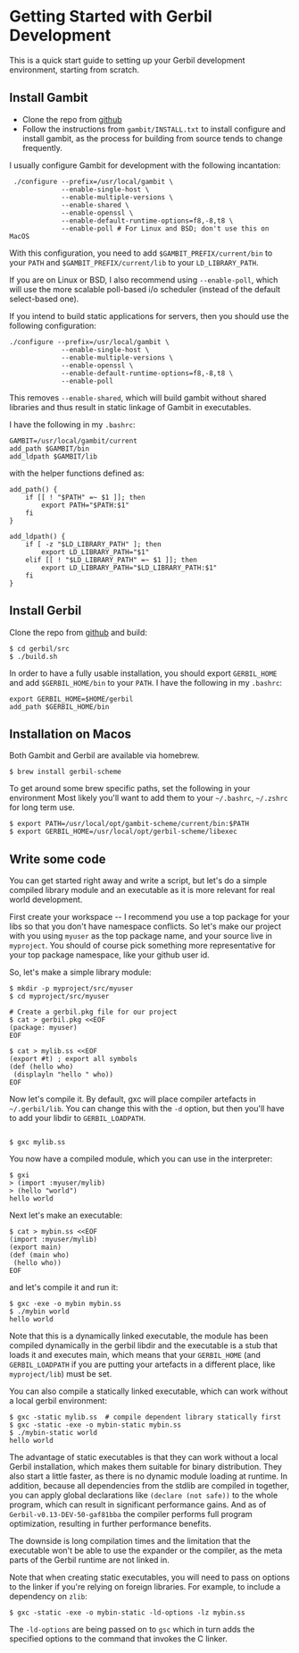 # Getting Started with Gerbil Development

This is a quick start guide to setting up your Gerbil development environment, starting from scratch.

## Install Gambit
* Clone the repo from [github](https://github.com/gambit/gambit)
* Follow the instructions from `gambit/INSTALL.txt` to install configure and install gambit, as the process for building from source tends to change frequently.

I usually configure Gambit for development with the following incantation:
```
 ./configure --prefix=/usr/local/gambit \
             --enable-single-host \
             --enable-multiple-versions \
             --enable-shared \
             --enable-openssl \
             --enable-default-runtime-options=f8,-8,t8 \
             --enable-poll # For Linux and BSD; don't use this on MacOS
```

With this configuration, you need to add `$GAMBIT_PREFIX/current/bin` to your `PATH` and `$GAMBIT_PREFIX/current/lib` to your `LD_LIBRARY_PATH`.

If you are on Linux or BSD, I also recommend using `--enable-poll`, which will use the more
scalable poll-based i/o scheduler (instead of the default select-based one).

If you intend to build static applications for servers, then you should use the following
configuration:
```
./configure --prefix=/usr/local/gambit \
             --enable-single-host \
             --enable-multiple-versions \
             --enable-openssl \
             --enable-default-runtime-options=f8,-8,t8 \
             --enable-poll

```
This removes `--enable-shared`, which will build gambit without shared libraries and thus result in static linkage of Gambit in executables.

I have the following in my `.bashrc`:
```
GAMBIT=/usr/local/gambit/current
add_path $GAMBIT/bin
add_ldpath $GAMBIT/lib
```

with the helper functions defined as:
```
add_path() {
    if [[ ! "$PATH" =~ $1 ]]; then
        export PATH="$PATH:$1"
    fi
}

add_ldpath() {
    if [ -z "$LD_LIBRARY_PATH" ]; then
        export LD_LIBRARY_PATH="$1"
    elif [[ ! "$LD_LIBRARY_PATH" =~ $1 ]]; then
        export LD_LIBRARY_PATH="$LD_LIBRARY_PATH:$1"
    fi
}

```

## Install Gerbil
Clone the repo from [github](https://github.com/vyzo/gerbil) and build:
```
$ cd gerbil/src
$ ./build.sh
```

In order to have a fully usable installation, you should export `GERBIL_HOME` and add `$GERBIL_HOME/bin` to your `PATH`. I have the following in my `.bashrc`:
```
export GERBIL_HOME=$HOME/gerbil
add_path $GERBIL_HOME/bin
```

## Installation on Macos
Both Gambit and Gerbil are available via homebrew.
```
$ brew install gerbil-scheme
```

To get around some brew specific paths, set the following in your environment
Most likely you'll want to add them to your `~/.bashrc`, `~/.zshrc` for long term use.
```
$ export PATH=/usr/local/opt/gambit-scheme/current/bin:$PATH
$ export GERBIL_HOME=/usr/local/opt/gerbil-scheme/libexec
```

## Write some code
You can get started right away and write a script, but let's do a simple
compiled library module and an executable as it is more relevant for real
world development.

First create your workspace -- I recommend you use a top package for your libs
so that you don't have namespace conflicts.
So let's make our project with you using `myuser` as the top package name, and
your source live in `myproject`. You should of course pick something more
representative  for your top package namespace, like your github user id.

So, let's make a simple library module:
```
$ mkdir -p myproject/src/myuser
$ cd myproject/src/myuser

# Create a gerbil.pkg file for our project
$ cat > gerbil.pkg <<EOF
(package: myuser)
EOF

$ cat > mylib.ss <<EOF
(export #t) ; export all symbols
(def (hello who)
 (displayln "hello " who))
EOF
```

Now let's compile it. By default, gxc will place compiler artefacts in `~/.gerbil/lib`.
You can change this with the `-d` option, but then you'll have to add your libdir to `GERBIL_LOADPATH`.

```

$ gxc mylib.ss
```

You now have a compiled module, which you can use in the interpreter:
```
$ gxi
> (import :myuser/mylib)
> (hello "world")
hello world
```

Next let's make an executable:
```
$ cat > mybin.ss <<EOF
(import :myuser/mylib)
(export main)
(def (main who)
 (hello who))
EOF
```
and let's compile it and run it:
```
$ gxc -exe -o mybin mybin.ss
$ ./mybin world
hello world
```

Note that this is a dynamically linked executable, the module has been
compiled dynamically in the gerbil libdir and the executable is a stub
that loads it and executes main, which means that your `GERBIL_HOME`
(and `GERBIL_LOADPATH` if you are putting your artefacts in a different
place, like `myproject/lib`) must be set.

You can also compile a statically linked executable, which can work without
a local gerbil environment:
```
$ gxc -static mylib.ss  # compile dependent library statically first
$ gxc -static -exe -o mybin-static mybin.ss
$ ./mybin-static world
hello world
```

The advantage of static executables is that they can work without a local
Gerbil installation, which makes them suitable for binary distribution.
They also start a little faster, as there is no dynamic module loading at runtime.
In addition, because all dependencies from the stdlib are compiled in together, you
can apply global declarations like `(declare (not safe))` to the whole program, which
can result in significant performance gains. And as of `Gerbil-v0.13-DEV-50-gaf81bba`
the compiler performs full program optimization, resulting in further performance
benefits.

The downside is long compilation times and the limitation that the executable
won't be able to use the expander or the compiler, as the meta parts of the Gerbil
runtime are not linked in.

Note that when creating static executables, you will need to pass on options to
the linker if you're relying on foreign libraries. For example, to
include a dependency on `zlib`:

```
$ gxc -static -exe -o mybin-static -ld-options -lz mybin.ss

```

The `-ld-options` are being passed on to `gsc` which in turn adds the
specified options to the command that invokes the C linker.
